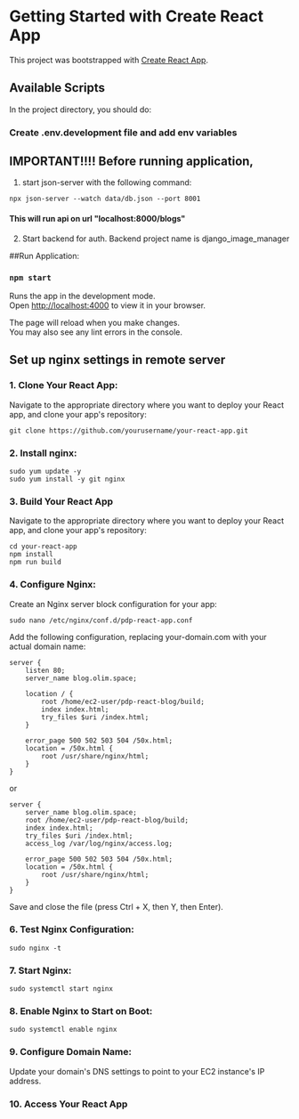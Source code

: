 # Getting Started with Create React App

This project was bootstrapped with [Create React App](https://github.com/facebook/create-react-app).

## Available Scripts

In the project directory, you should do:

### Create .env.development file and add env variables

## IMPORTANT!!!! Before running application, 
1. start json-server with the following command:
```
npx json-server --watch data/db.json --port 8001
```
#### This will run api on url "localhost:8000/blogs"

2. Start backend for auth. Backend project name is django_image_manager

##Run Application:
### `npm start`

Runs the app in the development mode.\
Open [http://localhost:4000](http://localhost:4000) to view it in your browser.

The page will reload when you make changes.\
You may also see any lint errors in the console.


## Set up nginx settings in remote server
### 1. Clone Your React App:

Navigate to the appropriate directory where you want to deploy your React app, and clone your app's repository:

```
git clone https://github.com/yourusername/your-react-app.git
```
### 2. Install nginx:
```
sudo yum update -y
sudo yum install -y git nginx
```

### 3. Build Your React App

Navigate to the appropriate directory where you want to deploy your React app, and clone your app's repository:

```
cd your-react-app
npm install
npm run build
```


### 4. Configure Nginx:

Create an Nginx server block configuration for your app:

```
sudo nano /etc/nginx/conf.d/pdp-react-app.conf
```

Add the following configuration, replacing your-domain.com with your actual domain name:
```
server {
    listen 80;
    server_name blog.olim.space;

    location / {
        root /home/ec2-user/pdp-react-blog/build;
        index index.html;
        try_files $uri /index.html;
    }

    error_page 500 502 503 504 /50x.html;
    location = /50x.html {
        root /usr/share/nginx/html;
    }
}
```
or
```
server {
    server_name blog.olim.space;
    root /home/ec2-user/pdp-react-blog/build;
    index index.html;
    try_files $uri /index.html;
    access_log /var/log/nginx/access.log;

    error_page 500 502 503 504 /50x.html;
    location = /50x.html {
        root /usr/share/nginx/html;
    }
}
```

Save and close the file (press Ctrl + X, then Y, then Enter).


### 6. Test Nginx Configuration:
```
sudo nginx -t
```

### 7. Start Nginx:
```
sudo systemctl start nginx
```

### 8. Enable Nginx to Start on Boot:
```
sudo systemctl enable nginx
```

### 9. Configure Domain Name:
Update your domain's DNS settings to point to your EC2 instance's IP address.

### 10. Access Your React App

